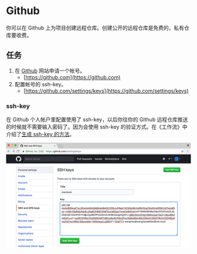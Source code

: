 # Github

你可以在 Github 上为项目创建远程仓库。创建公开的远程仓库是免费的，私有仓库要收费。

## 任务

1. 在 [Github](https://github.com/) 网站申请一个帐号。
   * [https://github.com](https://github.com)
2. 配置帐号的 ssh-key。
   * [https://github.com/settings/keys](https://github.com/settings/keys)

### ssh-key

在 Github 个人帐户里配置使用了 ssh-key，以后你往你的 Github 远程仓库推送的时候就不需要输入密码了。因为会使用 ssh-key 的验证方式。在《工作流》中介绍了[生成 ssh-key 的方法](https://workflow.ninghao.net/ssh-key.html)。

![](/assets/github-ssh-key-config.png)





